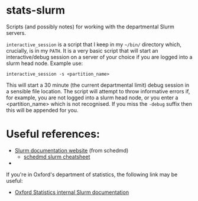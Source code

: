 # stats-slurm
Scripts (and possibly notes) for working with the departmental Slurm servers.

`interactive_session` is a script that I keep in my `~/bin/` directory which, crucially, is in my `PATH`.
It is a very basic script that will start an interactive/debug session on a server of your choice if you
 are logged into a slurm head node.  Example use:

```
interactive_session -s <partition_name>
```
This will start a 30 minute (the current departmental limit) debug session in a sensible file location.
The script will attempt to throw informative errors if, for example, you are not logged into a slurm head node,
 or you enter a <partition_name> which is not recognised.  If you miss the `-debug` suffix then this will be appended for you.


# Useful references:
- [Slurm documentation website](https://slurm.schedmd.com) (from schedmd)
  - [schedmd slurm cheatsheet](https://slurm.schedmd.com/pdfs/summary.pdf)
- 

If you're in Oxford's department of statistics, the following link may be useful:
- [Oxford Statistics internal Slurm documentation](http://internal.stats.ox.ac.uk/it-support/computation/slurm/)